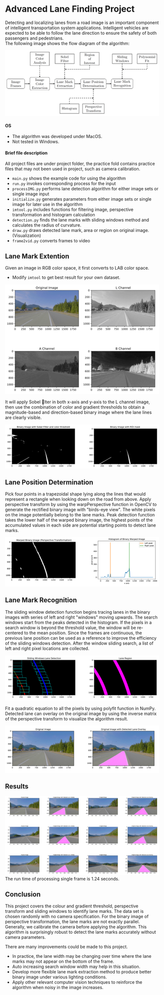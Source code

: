 ﻿
# Advanced Lane Finding Project
   Detecting and localizing lanes from a road image is an important component of intelligent transportation system applications. Intelligent vehicles are expected to be able to follow the lane direction to ensure the safety of both passengers and pedestrians. <br/>
   The following image shows the flow diagram of the algorithm: 
    
![flow](readmeimg/flow.png)

#### OS
- The algorithm was developed under MacOS.  
- Not tested in Windows. 
#### Brief file description
All project files are under project folder, the practice fold contains practice files that may not been used in project, such as camera calibration. 
- `main.py` shows the example code for using the algorithm
- `run.py` invokes corresponding process for the input
- `processIMG.py` performs lane detection algorithm for either image sets or single image input 
- `initialize.py` generates parameters from either image sets or single image for later use in the algorithm
- `imtool.py` includes functions for filtering image, perspective transformation and histogram calculation 
- `detection.py` finds the lane marks with sliding windows method and calculates the radius of curvature. 
- `draw.py` draws detected lane mark, area or region on original image. (Visualization)
- `frame2vid.py` converts frames to video 

## Lane Mark Extention 
 Given an image in RGB color space, it first converts to LAB color space. 
- Modify `imtool` to get best result for your own dataset.

![lab](readmeimg/lab.png)

It will apply Sobel lter in both x-axis and y-axis to the L channel image, then use the combination of color and gradient thresholds to obtain a magnitude-based and direction-based binary image where the lane lines are clearly visible.

![binary](readmeimg/bi.png)

## Lane Position Determination
Pick four points in a trapezoidal shape lying along the lines that would represent a rectangle when looking down on the road from above. Apply perspective transform by using the warpPerspective function in OpenCV to generate the rectified binary image with "birds-eye view". The white pixels on the image potentially belong to the lane marks. Peak detection function takes the lower half of the warped binary image, the highest points of the accumulated values in each side are potential starting points to detect lane marks.

![histogram](readmeimg/hist.png)

## Lane Mark Recognition
The sliding window detection function begins tracing lanes in the binary images with series of left and right "windows" moving upwards. The search windows start from the peaks detected in the histogram. If the pixels in a search window is beyond the threshold value, the window will be re-centered to the mean position. Since the frames are continuous, the previous lane position can be used as a reference to improve the efficiency of the sliding windows detection. After the window sliding search, a list of left and right pixel locations are collected.

![slidingwindows](readmeimg/lane.png)

Fit a quadratic equation to all the pixels by using polyfit function in NumPy. Detected lane can overlay on the original image by using the inverse matrix of the perspective transform to visualize the algorithm result. 

![result](readmeimg/result.png)

## Results
![enter image description here](readmeimg/more.png)
The run time of processing single frame is 1.24 seconds.

## Conclusion
This project covers the colour and gradient threshold, perspective transform and sliding windows to identify lane marks. The data set is chosen randomly with no camera specification. For the binary image of perspective transformation, the lane marks are not exactly parallel. Generally, we calibrate the camera before applying the algorithm. This algorithm is surprisingly robust to detect the lane marks accurately without camera parameters. 

There are many improvements could be made to this project. 
- In practice, the lane width may be changing over time where the lane marks may not appear on the bottom of the frame. 
- Auto increasing search window width may help in this situation. 
- Develop more flexible lane mark extraction method to produce better binary image under various lighting conditions. 
- Apply other relevant computer vision techniques to reinforce the algorithm when noisy in the image increases.

